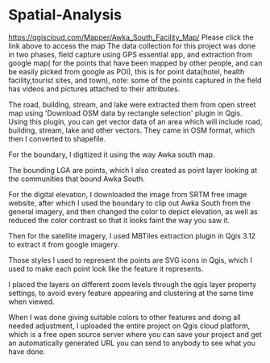 # Spatial-Analysis
https://qgiscloud.com/Mapper/Awka_South_Facility_Map/
Please click the link above to access the map 
The data collection for this project was done in two phases, field capture using GPS essential app, and extraction from google map( for the points that have been mapped by other people, and can be easily picked from google as POI), this is for point data(hotel, health facility,tourist sites, and town), note: some of the points captured in the field has videos and pictures attached to their attributes. 

The road, building, stream, and lake were extracted them from open street map using 'Download OSM  data by rectangle selection' plugin in Qgis. Using this plugin, you can get vector data of an area which will include road, building, stream, lake and other vectors. They came in OSM format, which then I converted to shapefile. 

For the boundary, I digitized it using the way Awka south map. 

The bounding LGA are points, which I also created as point layer looking at the communities that bound Awka South.

 For the digital elevation, I downloaded the image from SRTM free image website, after which I used the boundary to clip out Awka South from the general imagery, and then changed the color to depict elevation, as well as reduced the color contrast so that it looks faint the way you saw it. 

Then for the satellite imagery, I used MBTiles extraction plugin in Qgis 3.12 to extract it from google imagery. 

Those styles I used to represent the points are SVG icons in Qgis, which I used to make each point look like the feature it represents. 

I placed the layers on different zoom levels through the qgis layer property settings, to avoid every feature appearing and clustering at the same time when viewed.

 When I was done giving suitable colors to other features and doing all needed adjustment, I uploaded the entire project on Qgis cloud platform, which is a free open source server where you can save your project and get an automatically generated URL you can send to anybody to see what you have done. 
